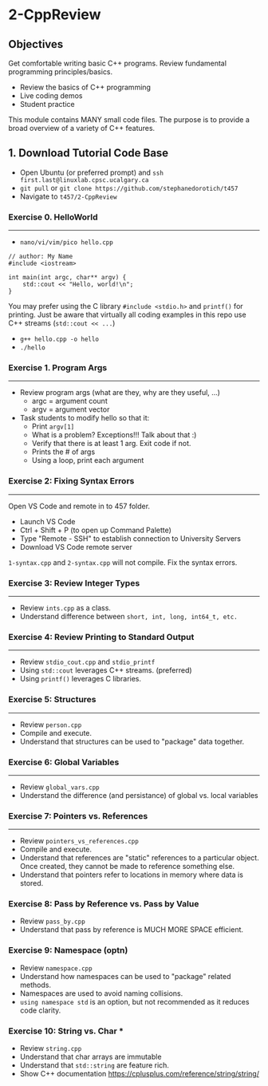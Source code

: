 # 2-CppReview

## Objectives

Get comfortable writing basic C++ programs. Review fundamental programming principles/basics.
- Review the basics of C++ programming
- Live coding demos
- Student practice

This module contains MANY small code files. The purpose is to provide
a broad overview of a variety of C++ features.

## 1. Download Tutorial Code Base
- Open Ubuntu (or preferred prompt) and ```ssh first.last@linuxlab.cpsc.ucalgary.ca```
- ```git pull``` or ```git clone https://github.com/stephanedorotich/t457```
- Navigate to ```t457/2-CppReview```

### Exercise 0. HelloWorld
***
- ```nano/vi/vim/pico hello.cpp```
```
// author: My Name
#include <iostream>

int main(int argc, char** argv) {
    std::cout << "Hello, world!\n";
}
```

You may prefer using the C library ```#include <stdio.h>``` and ```printf()``` for printing. Just be aware that virtually all coding examples in this repo use C++ streams (```std::cout << ...```)
- ```g++ hello.cpp -o hello```
- ```./hello```

### Exercise 1. Program Args
***
- Review program args (what are they, why are they useful, ...)
  - argc = argument count
  - argv = argument vector
- Task students to modify hello so that it:
  - Print ```argv[1]```
  - What is a problem? Exceptions!!! Talk about that :)
  - Verify that there is at least 1 arg. Exit code if not.
  - Prints the # of args
  - Using a loop, print each argument

### Exercise 2: Fixing Syntax Errors
***
Open VS Code and remote in to 457 folder.

- Launch VS Code
- Ctrl + Shift + P (to open up Command Palette)
- Type "Remote - SSH" to establish connection to University Servers
- Download VS Code remote server

```1-syntax.cpp``` and ```2-syntax.cpp``` will not compile. Fix the syntax errors.

### Exercise 3: Review Integer Types
***
- Review ```ints.cpp``` as a class.
- Understand difference between ```short, int, long, int64_t, etc.```

### Exercise 4: Review Printing to Standard Output
***
- Review ```stdio_cout.cpp``` and ```stdio_printf```
- Using ```std::cout``` leverages C++ streams. (preferred)
- Using ```printf()``` leverages C libraries.

### Exercise 5: Structures
***
- Review ```person.cpp```
- Compile and execute.
- Understand that structures can be used to "package" data together.

### Exercise 6: Global Variables
***
- Review ```global_vars.cpp```
- Understand the difference (and persistance) of global vs. local variables

### Exercise 7: Pointers vs. References
***
- Review ```pointers_vs_references.cpp```
- Compile and execute.
- Understand that references are "static" references to a particular object. Once created, they cannot be made to reference something else.
- Understand that pointers refer to locations in memory where data is stored.

### Exercise 8: Pass by Reference vs. Pass by Value
- Review ```pass_by.cpp```
- Understand that pass by reference is MUCH MORE SPACE efficient.

### Exercise 9: Namespace (optn)
- Review ```namespace.cpp```
- Understand how namespaces can be used to "package" related methods.
- Namespaces are used to avoid naming collisions.
- ```using namespace std``` is an option, but not recommended as it reduces code clarity.

### Exercise 10: String vs. Char *
- Review ```string.cpp```
- Understand that char arrays are immutable
- Understand that ```std::string``` are feature rich.
- Show C++ documentation <https://cplusplus.com/reference/string/string/>
